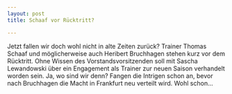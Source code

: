 ```yaml
---
layout: post
title: Schaaf vor Rücktritt?

---
```


Jetzt fallen wir doch wohl nicht in alte Zeiten zurück? Trainer Thomas Schaaf und möglicherweise auch Heribert Bruchhagen stehen kurz vor dem Rücktritt. Ohne Wissen des Vorstandsvorsitzenden soll mit Sascha Lewandowski über ein Engagement als Trainer zur neuen Saison verhandelt worden sein. Ja, wo sind wir denn? Fangen die Intrigen schon an, bevor nach Bruchhagen die Macht in Frankfurt neu verteilt wird. Wohl schon...


